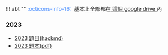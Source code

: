 !!! abt ""
	<font color="#448aff">:octicons-info-16:</font>&nbsp;&nbsp;基本上全部都在[ 這個 google drive ](https://drive.google.com/drive/folders/1OLjEUWRHFxsW5JBZUH726PM193Ucklbt)內
	

### 2023

- [2023 題目(hackmd)](https://hackmd.io/@LittleCube/HJ51VvVe2)
- [2023 題本(pdf)](https://drive.google.com/drive/folders/15SrEeZEmTl81HaSDBFlWfOvVMsU8kkzo)